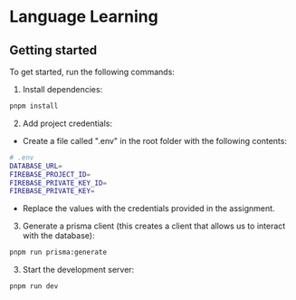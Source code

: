 # Language Learning

## Getting started

To get started, run the following commands:

1. Install dependencies:

```bash
pnpm install
```

2. Add project credentials:

- Create a file called ".env" in the root folder with the following contents:

```bash
# .env
DATABASE_URL=
FIREBASE_PROJECT_ID=
FIREBASE_PRIVATE_KEY_ID=
FIREBASE_PRIVATE_KEY=
```

- Replace the values with the credentials provided in the assignment.

3. Generate a prisma client (this creates a client that allows us to interact with the database):

```bash
pnpm run prisma:generate
```

3. Start the development server:

```bash
pnpm run dev
```

